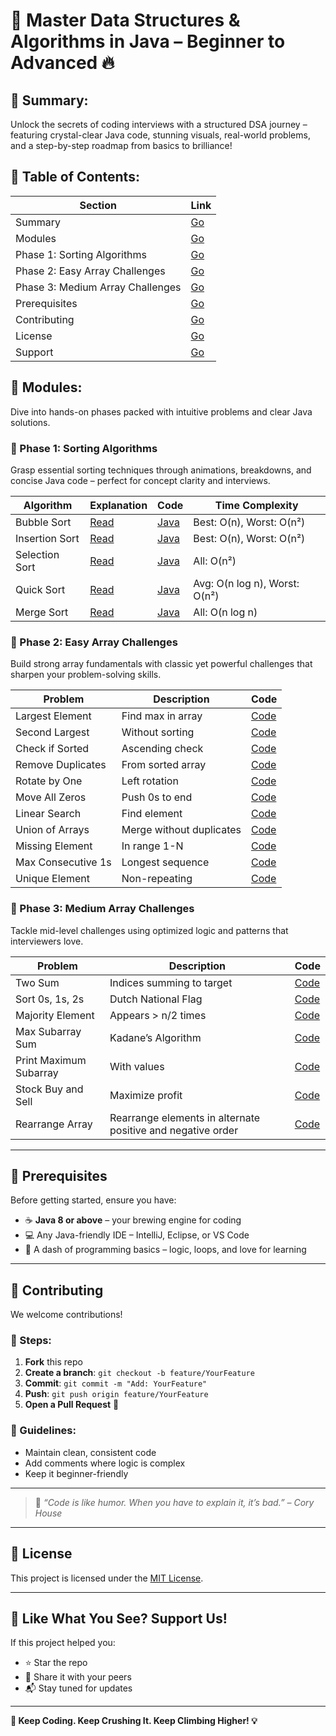 # 🚀 Master Data Structures & Algorithms in Java – Beginner to Advanced 🔥

## 📝 Summary:
Unlock the secrets of coding interviews with a structured DSA journey – featuring crystal-clear Java code, stunning visuals, real-world problems, and a step-by-step roadmap from basics to brilliance!

## 📑 Table of Contents:
| Section | Link |
|--------|------|
| Summary | [Go](#-summary) |
| Modules | [Go](#-modules) |
| Phase 1: Sorting Algorithms | [Go](#-phase-1-sorting-algorithms) |
| Phase 2: Easy Array Challenges | [Go](#-phase-2-easy-array-challenges) |
| Phase 3: Medium Array Challenges | [Go](#-phase-3-medium-array-challenges) |
| Prerequisites | [Go](#-prerequisites) |
| Contributing | [Go](#-contributing) |
| License | [Go](#-license) |
| Support | [Go](#-like-what-you-see-support-us) |

## 🧩 Modules:
Dive into hands-on phases packed with intuitive problems and clear Java solutions.
### 📘 Phase 1: Sorting Algorithms
Grasp essential sorting techniques through animations, breakdowns, and concise Java code – perfect for concept clarity and interviews.

| Algorithm       | Explanation | Code | Time Complexity |
|----------------|-------------|------|-----------------|
| Bubble Sort     | [Read](https://github.com/vinayakmishra4/DSA-FROM-SCRATCH-TO-ADVANCE/blob/main/Sort-Algo/Bubble_Sort.md) | [Java](https://github.com/vinayakmishra4/DSA-FROM-SCRATCH-TO-ADVANCE/blob/main/Sort-Algo/Bubble_Sort.java) | Best: O(n), Worst: O(n²) |
| Insertion Sort  | [Read](https://github.com/vinayakmishra4/DSA-FROM-SCRATCH-TO-ADVANCE/blob/main/Sort-Algo/Insertion_Sort.md) | [Java](https://github.com/vinayakmishra4/DSA-FROM-SCRATCH-TO-ADVANCE/blob/main/Sort-Algo/Insertion_Sort.java) | Best: O(n), Worst: O(n²) |
| Selection Sort  | [Read](https://github.com/vinayakmishra4/DSA-FROM-SCRATCH-TO-ADVANCE/blob/main/Sort-Algo/Selection_Sort.md) | [Java](https://github.com/vinayakmishra4/DSA-FROM-SCRATCH-TO-ADVANCE/blob/main/Sort-Algo/Selection.java) | All: O(n²) |
| Quick Sort      | [Read](https://github.com/vinayakmishra4/DSA-FROM-SCRATCH-TO-ADVANCE/blob/main/Sort-Algo/Quick_Sort.md) | [Java](https://github.com/vinayakmishra4/DSA-FROM-SCRATCH-TO-ADVANCE/blob/main/Sort-Algo/Quick_Sort.java) | Avg: O(n log n), Worst: O(n²) |
| Merge Sort      | [Read](https://github.com/vinayakmishra4/DSA-FROM-SCRATCH-TO-ADVANCE/blob/main/Sort-Algo/Merge_sort.md) | [Java](https://github.com/vinayakmishra4/DSA-FROM-SCRATCH-TO-ADVANCE/blob/main/Sort-Algo/Merge_sort.java) | All: O(n log n) |

### 🧩 Phase 2: Easy Array Challenges
Build strong array fundamentals with classic yet powerful challenges that sharpen your problem-solving skills.

| Problem | Description | Code |
|--------|-------------|------|
| Largest Element | Find max in array | [Code](https://github.com/vinayakmishra4/DSA-FROM-SCRATCH-TO-ADVANCE/blob/main/Easy-Array/Maxout.java) |
| Second Largest | Without sorting | [Code](https://github.com/vinayakmishra4/DSA-FROM-SCRATCH-TO-ADVANCE/blob/main/Easy-Array/SecondMaxout.java) |
| Check if Sorted | Ascending check | [Code](https://github.com/vinayakmishra4/DSA-FROM-SCRATCH-TO-ADVANCE/blob/main/Easy-Array/Sortedornot) |
| Remove Duplicates | From sorted array | [Code](https://github.com/vinayakmishra4/DSA-FROM-SCRATCH-TO-ADVANCE/blob/main/Easy-Array/Remove.java) |
| Rotate by One | Left rotation | [Code](https://github.com/vinayakmishra4/DSA-FROM-SCRATCH-TO-ADVANCE/blob/main/Easy-Array/RotateLeft.java) |
| Move All Zeros | Push 0s to end | [Code](https://github.com/vinayakmishra4/DSA-FROM-SCRATCH-TO-ADVANCE/blob/main/Easy-Array/Move0.java) |
| Linear Search | Find element | [Code](https://github.com/vinayakmishra4/DSA-FROM-SCRATCH-TO-ADVANCE/blob/main/Easy-Array/Linear.java) |
| Union of Arrays | Merge without duplicates | [Code](https://github.com/vinayakmishra4/DSA-FROM-SCRATCH-TO-ADVANCE/blob/main/Easy-Array/Union.java) |
| Missing Element | In range 1-N | [Code](https://github.com/vinayakmishra4/DSA-FROM-SCRATCH-TO-ADVANCE/blob/main/Easy-Array/Missing.java) |
| Max Consecutive 1s | Longest sequence | [Code](https://github.com/vinayakmishra4/DSA-FROM-SCRATCH-TO-ADVANCE/blob/main/Easy-Array/maxConsecBits.java) |
| Unique Element | Non-repeating | [Code](https://github.com/vinayakmishra4/DSA-FROM-SCRATCH-TO-ADVANCE/blob/main/Easy-Array/Uniquele.java) |

### 🧠 Phase 3: Medium Array Challenges
Tackle mid-level challenges using optimized logic and patterns that interviewers love.

| Problem | Description | Code |
|--------|-------------|------|
| Two Sum | Indices summing to target | [Code](https://github.com/vinayakmishra4/DSA-FROM-SCRATCH-TO-ADVANCE/blob/main/Medium-Array/Twosum.java) |
| Sort 0s, 1s, 2s | Dutch National Flag | [Code](https://github.com/vinayakmishra4/DSA-FROM-SCRATCH-TO-ADVANCE/blob/main/Medium-Array/Sort012.java) |
| Majority Element | Appears > n/2 times | [Code](https://github.com/vinayakmishra4/DSA-FROM-SCRATCH-TO-ADVANCE/blob/main/Medium-Array/Majortyelement.java) |
| Max Subarray Sum | Kadane’s Algorithm | [Code](https://github.com/vinayakmishra4/DSA-FROM-SCRATCH-TO-ADVANCE/blob/main/Medium-Array/Maxsumarray.java) |
| Print Maximum Subarray | With values | [Code](https://github.com/vinayakmishra4/DSA-FROM-SCRATCH-TO-ADVANCE/blob/main/Medium-Array/Printmaxsubarray.java) |
| Stock Buy and Sell | Maximize profit | [Code](https://github.com/vinayakmishra4/DSA-FROM-SCRATCH-TO-ADVANCE/blob/main/Medium-Array/StockandBuy.java) |
| Rearrange Array | Rearrange elements in alternate positive and negative order | [Code](https://github.com/vinayakmishra4/DSA-FROM-SCRATCH-TO-ADVANCE/blob/main/Medium-Array/RearrangeArray.java) |

---

## 🔧 Prerequisites

Before getting started, ensure you have:

- ☕ **Java 8 or above** – your brewing engine for coding  
- 💻 Any Java-friendly IDE – IntelliJ, Eclipse, or VS Code  
- 🧠 A dash of programming basics – logic, loops, and love for learning

---

## 🤝 Contributing

We welcome contributions!

### 🔀 Steps:
1. **Fork** this repo  
2. **Create a branch**: `git checkout -b feature/YourFeature`  
3. **Commit**: `git commit -m "Add: YourFeature"`  
4. **Push**: `git push origin feature/YourFeature`  
5. **Open a Pull Request** 🚀

### 🧠 Guidelines:
- Maintain clean, consistent code  
- Add comments where logic is complex  
- Keep it beginner-friendly

---

> 💬 *“Code is like humor. When you have to explain it, it’s bad.” – Cory House*

---

## 📄 License

This project is licensed under the [MIT License](LICENSE).

---

## 🌟 Like What You See? Support Us!

If this project helped you:

- ⭐ Star the repo  
- 🔁 Share it with your peers  
- 📬 Stay tuned for updates  

---

**🚀 Keep Coding. Keep Crushing It. Keep Climbing Higher! 💡**
